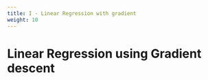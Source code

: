 ```yaml
---
title: I - Linear Regression with gradient
weight: 10
---
```


# Linear Regression using Gradient descent
